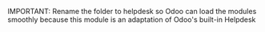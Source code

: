IMPORTANT: Rename the folder to helpdesk so Odoo can load the modules smoothly because this module is an adaptation of Odoo's built-in Helpdesk
